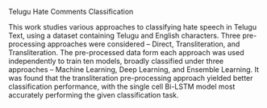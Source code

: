 Telugu Hate Comments Classification

This work studies various approaches to classifying hate speech in Telugu Text, using a dataset containing Telugu and English characters. Three pre-processing approaches were considered – Direct, Transliteration, and Transliteration. The pre-processed data form each approach was used independently to train ten models, broadly classified under three approaches – Machine Learning, Deep Learning, and Ensemble Learning. It was found that the transliteration pre-processing approach yielded better classification performance, with the single cell Bi-LSTM model most accurately performing the given classification task.

